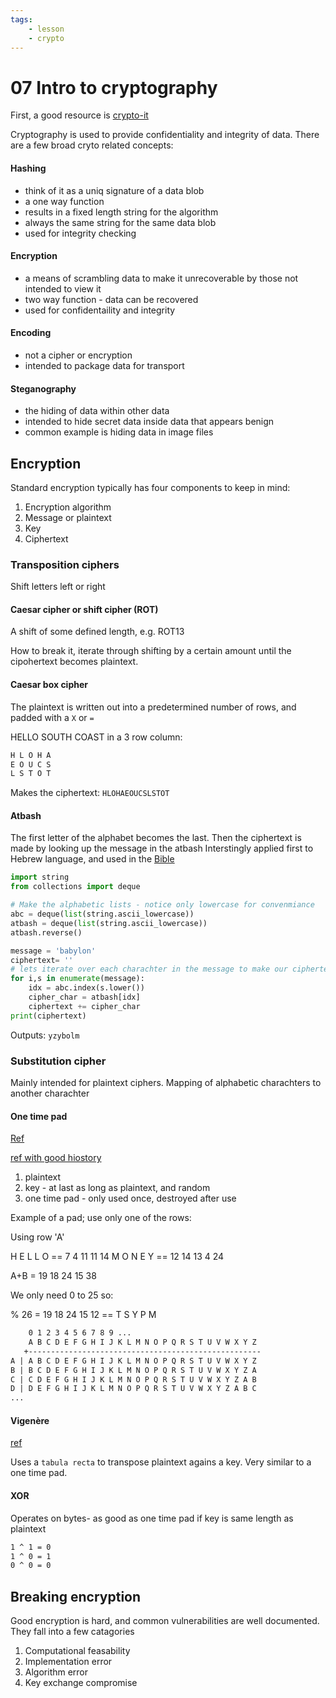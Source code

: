```yaml
---
tags:
    - lesson
    - crypto
---
```


# 07 Intro to cryptography

First, a good resource is [crypto-it](https://www.crypto-it.net/eng/simple/index.html)

Cryptography is used to provide confidentiality and integrity of data. 
There are a few broad cryto related concepts:


#### Hashing 

- think of it as a uniq signature of a data blob
- a one way function 
- results in a fixed length string for the algorithm
- always the same string for the same data blob
- used for integrity checking

#### Encryption

- a means of scrambling data to make it unrecoverable by those not intended to view it
- two way function - data can be recovered
- used for confidentaility and integrity

#### Encoding

- not a cipher or encryption
- intended to package data for transport

#### Steganography

- the hiding of data within other data
- intended to hide secret data inside data that appears benign
- common example is hiding data in image files


## Encryption

Standard encryption typically has four components to keep in mind:

1. Encryption algorithm
1. Message or plaintext
1. Key
1. Ciphertext

### Transposition ciphers

Shift letters left or right

#### Caesar cipher or shift cipher (ROT)

A shift of some defined length, e.g. ROT13

How to break it, iterate through shifting by a certain amount until the cipohertext becomes plaintext.

#### Caesar box cipher

The plaintext is written out into a predetermined number of rows, and padded with a `X` or `=`

HELLO SOUTH COAST in a 3 row column:

```txt
H L O H A
E O U C S
L S T O T
```

Makes the ciphertext: `HLOHAEOUCSLSTOT`

#### Atbash

The first letter of the alphabet becomes the last. Then the ciphertext is made by looking up the message in the atbash
Interstingly applied first to Hebrew language, and used in the [Bible](https://www.gotquestions.org/Atbash-code.html)

```py
import string
from collections import deque

# Make the alphabetic lists - notice only lowercase for convenmiance 
abc = deque(list(string.ascii_lowercase))
atbash = deque(list(string.ascii_lowercase))
atbash.reverse()

message = 'babylon'
ciphertext= ''
# lets iterate over each charachter in the message to make our ciphertext
for i,s in enumerate(message):
    idx = abc.index(s.lower())
    cipher_char = atbash[idx]
    ciphertext += cipher_char
print(ciphertext)
```

Outputs: `yzybolm`

### Substitution cipher

Mainly intended for plaintext ciphers. Mapping of alphabetic charachters to another charachter


#### One time pad

[Ref](https://www.geeksforgeeks.org/implementation-of-vernam-cipher-or-one-time-pad-algorithm/)

[ref with good hiostory](https://www.ciphermachinesandcryptology.com/en/onetimepad.htm)

1. plaintext
1. key - at last as long as plaintext, and random
1. one time pad - only used once, destroyed after use

Example of a pad; use only one of the rows:

Using row 'A'

H E L L O == 7 4 11 11 14
M O N E Y == 12 14 13 4 24

A+B       = 19 18 24 15 38

We only need 0 to 25 so:

 % 26 = 19 18 24 15 12 == T S Y P M


```txt
    0 1 2 3 4 5 6 7 8 9 ...
    A B C D E F G H I J K L M N O P Q R S T U V W X Y Z 
   +----------------------------------------------------
A | A B C D E F G H I J K L M N O P Q R S T U V W X Y Z
B | B C D E F G H I J K L M N O P Q R S T U V W X Y Z A
C | C D E F G H I J K L M N O P Q R S T U V W X Y Z A B
D | D E F G H I J K L M N O P Q R S T U V W X Y Z A B C
...
```

#### Vigenère

[ref](https://www.crypto-it.net/eng/simple/vigenere-cipher.html)

Uses a `tabula recta` to transpose plaintext agains a key. Very similar to a one time pad.

#### XOR

Operates on bytes- as good as one time pad if key is same length as plaintext

```txt
1 ^ 1 = 0
1 ^ 0 = 1
0 ^ 0 = 0
```

## Breaking encryption

Good encryption is hard, and common vulnerabilities are well documented. They fall into a few catagories

1. Computational feasability
1. Implementation error
1. Algorithm error
1. Key exchange compromise